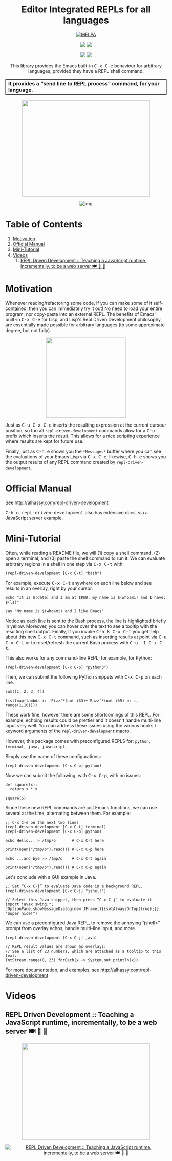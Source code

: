 
<div align="center">

<h1>  Editor Integrated REPLs for all languages </h1>

<a href="https://melpa.org/#/repl-driven-development"><img alt="MELPA" src="https://img.shields.io/badge/repl--driven--development-1.0.8-green?logo=Gnu-Emacs"></img></a>

<a href="https://twitter.com/intent/tweet?text=This looks super neat (•̀ᴗ•́)و::&url=https://github.com/alhassy/repl-driven-development"><img src="https://img.shields.io/twitter/url?url=https://github.com/alhassy/repl-driven-development"></a>
<a href="https://github.com/alhassy/repl-driven-development/issues"><img src="https://img.shields.io/badge/contributions-welcome-green?logo=nil"></a>

<a href="https://alhassy.com/"><img src="https://img.shields.io/badge/author-musa_al--hassy-purple?logo=nintendo-3ds"></a>
<a href="https://www.buymeacoffee.com/alhassy"><img src="https://img.shields.io/badge/-buy_me_a%C2%A0coffee-gray?logo=buy-me-a-coffee"></a>

This library provides the Emacs built-in <abbr class="tooltip" style="border: none; text-decoration: none;" title="C-x C-e ∷ eval-last-sexp<br>Evaluate sexp before point; print value in the echo area.<br>Interactively, EVAL-LAST-SEXP-ARG-INTERNAL is the prefix argument.<br>With a non ‘-’ prefix argument, print output into current buffer.<br><br>This commands handles ‘defvar’, ‘defcustom’ and ‘defface’ the<br>same way that ‘eval-defun’ does.&emsp;See the doc string of that<br>function for details.<br><br>Normally, this function truncates long output according to the<br>value of the variables ‘eval-expression-print-length’ and<br>‘eval-expression-print-level’.&emsp;With a prefix argument of zero,<br>however, there is no such truncation.<br>Integer values are printed in several formats (decimal, octal,<br>and hexadecimal).&emsp;When the prefix argument is -1 or the value<br>doesn’t exceed ‘eval-expression-print-maximum-character’, an<br>integer value is also printed as a character of that codepoint.<br><br>If ‘eval-expression-debug-on-error’ is non-nil, which is the default,<br>this command arranges for all errors to enter the debugger.<br><br>This function has :around advice: ‘ad-Advice-eval-last-sexp’.<br><br>(fn EVAL-LAST-SEXP-ARG-INTERNAL)"><kbd style="border-color: red">C-x C-e</kbd></abbr> behaviour for
arbitrary languages, provided they have a REPL shell command.

<table border="2" cellspacing="0" cellpadding="6" rules="groups" frame="hsides">


<colgroup>
<col  class="org-left" />
</colgroup>
<tbody>
<tr>
<td class="org-left"><b>It provides a “send line to REPL process” command, for your language.</b></td>
</tr>
</tbody>
</table>

</div>

<div align="center">

<img src="http://alhassy.com/images/rdd-workflow.png" width=400 height=300 />

![img](rdd.gif)

</div>


# Table of Contents

1.  [Motivation](#motivation)
2.  [Official Manual](#official-manual)
3.  [Mini-Tutorial](#mini-tutorial)
4.  [Videos](#videos)
    1.  [REPL Driven Development :: Teaching a JavaScript runtime, incrementally, to be a web server 🍽️ 🔁 🤖](#teaching-a-javascript-runtime-incrementally-to-be-a-web-server-)


# Motivation

Whenever reading/refactoring some code, if you can make some of it
self-contained, then you can immediately try it out! No need to
load your entire program; nor copy-paste into an external REPL.  The
benefits of Emacs' built-in <abbr class="tooltip" style="border: none; text-decoration: none;" title="C-x C-e ∷ eval-last-sexp<br>Evaluate sexp before point; print value in the echo area.<br>Interactively, EVAL-LAST-SEXP-ARG-INTERNAL is the prefix argument.<br>With a non ‘-’ prefix argument, print output into current buffer.<br><br>This commands handles ‘defvar’, ‘defcustom’ and ‘defface’ the<br>same way that ‘eval-defun’ does.&emsp;See the doc string of that<br>function for details.<br><br>Normally, this function truncates long output according to the<br>value of the variables ‘eval-expression-print-length’ and<br>‘eval-expression-print-level’.&emsp;With a prefix argument of zero,<br>however, there is no such truncation.<br>Integer values are printed in several formats (decimal, octal,<br>and hexadecimal).&emsp;When the prefix argument is -1 or the value<br>doesn’t exceed ‘eval-expression-print-maximum-character’, an<br>integer value is also printed as a character of that codepoint.<br><br>If ‘eval-expression-debug-on-error’ is non-nil, which is the default,<br>this command arranges for all errors to enter the debugger.<br><br>This function has :around advice: ‘ad-Advice-eval-last-sexp’.<br><br>(fn EVAL-LAST-SEXP-ARG-INTERNAL)"><kbd style="border-color: red">C-x C-e</kbd></abbr> for Lisp, and Lisp's Repl
Driven Development philosophy, are essentially made possible for
arbitrary languages (to some approximate degree, but not fully).

<div align="center">

<img src="http://alhassy.com/images/rdd-benefits.png" width=250 height=250 />

</div>

Just as <kbd style="">C-u C-x C-e</kbd> inserts the resulting expression at the
current cursour position, so too all `repl-driven-development`
commands allow for a <abbr class="tooltip" style="border: none; text-decoration: none;" title="C-u ∷ universal-argument<br>Begin a numeric argument for the following command.<br>Digits or minus sign following C-u make up the numeric argument.<br>C-u following the digits or minus sign ends the argument.<br>C-u without digits or minus sign provides 4 as argument.<br>Repeating C-u without digits or minus sign<br> multiplies the argument by 4 each time.<br>For some commands, just C-u by itself serves as a flag<br>that is different in effect from any particular numeric argument.<br>These commands include C-SPC and M-x start-kbd-macro."><kbd style="border-color: red">C-u</kbd></abbr> prefix which inserts the result.
This allows for a nice scripting experience where results
are kept for future use.

Finally, just as <abbr class="tooltip" style="border: none; text-decoration: none;" title="C-h e ∷ view-echo-area-messages<br>View the log of recent echo-area messages: the ‘<strong>Messages</strong>’ buffer.<br>The number of messages retained in that buffer is specified by<br>the variable ‘message-log-max’."><kbd style="border-color: red">C-h e</kbd></abbr> shows you the `*Messages*` buffer
where you can see the evaluations of your Emacs Lisp via
<abbr class="tooltip" style="border: none; text-decoration: none;" title="C-x C-e ∷ eval-last-sexp<br>Evaluate sexp before point; print value in the echo area.<br>Interactively, EVAL-LAST-SEXP-ARG-INTERNAL is the prefix argument.<br>With a non ‘-’ prefix argument, print output into current buffer.<br><br>This commands handles ‘defvar’, ‘defcustom’ and ‘defface’ the<br>same way that ‘eval-defun’ does.&emsp;See the doc string of that<br>function for details.<br><br>Normally, this function truncates long output according to the<br>value of the variables ‘eval-expression-print-length’ and<br>‘eval-expression-print-level’.&emsp;With a prefix argument of zero,<br>however, there is no such truncation.<br>Integer values are printed in several formats (decimal, octal,<br>and hexadecimal).&emsp;When the prefix argument is -1 or the value<br>doesn’t exceed ‘eval-expression-print-maximum-character’, an<br>integer value is also printed as a character of that codepoint.<br><br>If ‘eval-expression-debug-on-error’ is non-nil, which is the default,<br>this command arranges for all errors to enter the debugger.<br><br>This function has :around advice: ‘ad-Advice-eval-last-sexp’.<br><br>(fn EVAL-LAST-SEXP-ARG-INTERNAL)"><kbd style="border-color: red">C-x C-e</kbd></abbr>; likewise, <abbr class="tooltip" style="border: none; text-decoration: none;" title="C-h e ∷ view-echo-area-messages<br>View the log of recent echo-area messages: the ‘<strong>Messages</strong>’ buffer.<br>The number of messages retained in that buffer is specified by<br>the variable ‘message-log-max’."><kbd style="border-color: red">C-h e</kbd></abbr> shows you the output results
of any REPL command created by  `repl-driven-development`.


# Official Manual

See <http://alhassy.com/repl-driven-development>

<kbd style="">C-h o repl-driven-development</kbd> also has extensive docs,
via a JavaScript server example.


# Mini-Tutorial

Often, while reading a README file, we will (1) copy a shell command, (2) open a
terminal, and (3) paste the shell command to run it.  We can evaluate arbitrary
regions in a shell in one step via <abbr class="tooltip" style="border: none; text-decoration: none;" title="C-x C-t ∷ bash-repl<br>Executes the selected region, if any or otherwise the entire current line,<br>and evaluates it with the command-line tool “bash-repl”.<br><br>Output is shown as an overlay at the current cursor position.<br>It is shown for ‘repl-driven-development-echo-duration’ many seconds.<br><br>⨾⨾⨾⨾⨾⨾⨾⨾⨾⨾⨾⨾⨾⨾⨾⨾⨾⨾⨾⨾⨾⨾⨾⨾⨾⨾⨾⨾⨾⨾⨾⨾⨾⨾⨾⨾⨾⨾⨾⨾⨾⨾⨾⨾⨾⨾⨾⨾⨾⨾⨾⨾⨾⨾⨾⨾⨾⨾⨾⨾⨾⨾⨾⨾⨾⨾⨾⨾⨾⨾⨾⨾⨾⨾⨾⨾⨾⨾⨾⨾⨾⨾⨾⨾⨾⨾⨾⨾⨾⨾⨾⨾⨾⨾⨾⨾⨾⨾⨾⨾⨾⨾⨾⨾⨾⨾⨾⨾⨾⨾⨾⨾⨾⨾⨾⨾⨾⨾⨾⨾⨾⨾⨾⨾⨾⨾⨾⨾⨾⨾⨾⨾⨾⨾⨾⨾⨾⨾⨾⨾⨾⨾⨾⨾⨾⨾⨾⨾⨾⨾⨾⨾⨾<br>&emsp;&emsp;&emsp;&emsp;&emsp;&emsp;&emsp;&emsp;&emsp;&emsp;&emsp;&emsp; ﴾ Familiar Workflow ﴿<br><br>You can execute arbitrary Lisp anywhere by pressing “C-x C-e”, you can<br>insert the result with “C-u C-x C-e”, and see the output echoed in the<br>mode-line and in the <strong>Messages</strong> buffer with “C-h e”.<br>Likewise, you can execute “bash” code by pressing “C-x C-t”, insert output<br>with “C-u C-x C-t”, and see the output echoed near your cursor and in the<br><strong>Messages</strong> buffer with “C-h e”.<br><br>⨾⨾⨾⨾⨾⨾⨾⨾⨾⨾⨾⨾⨾⨾⨾⨾⨾⨾⨾⨾⨾⨾⨾⨾⨾⨾⨾⨾⨾⨾⨾⨾⨾⨾⨾⨾⨾⨾⨾⨾⨾⨾⨾⨾⨾⨾⨾⨾⨾⨾⨾⨾⨾⨾⨾⨾⨾⨾⨾⨾⨾⨾⨾⨾⨾⨾⨾⨾⨾⨾⨾⨾⨾⨾⨾⨾⨾⨾⨾⨾⨾⨾⨾⨾⨾⨾⨾⨾⨾⨾⨾⨾⨾⨾⨾⨾⨾⨾⨾⨾⨾⨾⨾⨾⨾⨾⨾⨾⨾⨾⨾⨾⨾⨾⨾⨾⨾⨾⨾⨾⨾⨾⨾⨾⨾⨾⨾⨾⨾⨾⨾⨾⨾⨾⨾⨾⨾⨾⨾⨾⨾⨾⨾⨾⨾⨾⨾⨾⨾⨾⨾⨾⨾<br>&emsp;&emsp;&emsp;&emsp;&emsp;&emsp;&emsp;&emsp;&emsp; ﴾ C-u C-x C-t&emsp;≈&emsp;Insert result ﴿<br><br>With a “C-u” prefix, the output is inserted at point<br>(and not echoed in an overlay).<br><br>Since bash-repl may pretty-print its output, inserting it may result in<br>non-executable code. If you want executable code, you must specify<br>how pretty-printed output must be converted into bash-repl-executable code.<br>Do so by redefining ‘bash-repl-read’.<br><br>⨾⨾⨾⨾⨾⨾⨾⨾⨾⨾⨾⨾⨾⨾⨾⨾⨾⨾⨾⨾⨾⨾⨾⨾⨾⨾⨾⨾⨾⨾⨾⨾⨾⨾⨾⨾⨾⨾⨾⨾⨾⨾⨾⨾⨾⨾⨾⨾⨾⨾⨾⨾⨾⨾⨾⨾⨾⨾⨾⨾⨾⨾⨾⨾⨾⨾⨾⨾⨾⨾⨾⨾⨾⨾⨾⨾⨾⨾⨾⨾⨾⨾⨾⨾⨾⨾⨾⨾⨾⨾⨾⨾⨾⨾⨾⨾⨾⨾⨾⨾⨾⨾⨾⨾⨾⨾⨾⨾⨾⨾⨾⨾⨾⨾⨾⨾⨾⨾⨾⨾⨾⨾⨾⨾⨾⨾⨾⨾⨾⨾⨾⨾⨾⨾⨾⨾⨾⨾⨾⨾⨾⨾⨾⨾⨾⨾⨾⨾⨾⨾⨾⨾⨾<br>&emsp;&emsp;&emsp;&emsp;&emsp;&emsp; ﴾ C-u 0 C-x C-t&emsp; ≈&emsp;‘bash-repl-display-output’ ﴿<br><br>Sometimes it may be useful to look at a large output in a dedicated buffer.<br>However, the output of a command is also attached to the input via a<br>tooltip: Hover to see it! See also ‘tooltip-delay’.<br>Moreover, “C-h e” shows you the output in the <strong>Messages</strong> buffer.<br>See also ‘repl-driven-development-echo-output-in-modeline’.<br><br>⨾⨾⨾⨾⨾⨾⨾⨾⨾⨾⨾⨾⨾⨾⨾⨾⨾⨾⨾⨾⨾⨾⨾⨾⨾⨾⨾⨾⨾⨾⨾⨾⨾⨾⨾⨾⨾⨾⨾⨾⨾⨾⨾⨾⨾⨾⨾⨾⨾⨾⨾⨾⨾⨾⨾⨾⨾⨾⨾⨾⨾⨾⨾⨾⨾⨾⨾⨾⨾⨾⨾⨾⨾⨾⨾⨾⨾⨾⨾⨾⨾⨾⨾⨾⨾⨾⨾⨾⨾⨾⨾⨾⨾⨾⨾⨾⨾⨾⨾⨾⨾⨾⨾⨾⨾⨾⨾⨾⨾⨾⨾⨾⨾⨾⨾⨾⨾⨾⨾⨾⨾⨾⨾⨾⨾⨾⨾⨾⨾⨾⨾⨾⨾⨾⨾⨾⨾⨾⨾⨾⨾⨾⨾⨾⨾⨾⨾⨾⨾⨾⨾⨾⨾<br>&emsp;&emsp;&emsp;&emsp;&emsp;﴾ C-u C-u C-x C-t&emsp;≈&emsp;‘bash-repl-docs-at-point’ ﴿<br><br>With a “C-u C-u” prefix, documentation is looked-up for the word at point.<br><br>This is done using ‘devdocs’, and so the documentation generally provides<br>example uses as well. Visit https://devdocs.io/ to see the list of documented<br>languages and libraries.<br><br>⨾⨾⨾⨾⨾⨾⨾⨾⨾⨾⨾⨾⨾⨾⨾⨾⨾⨾⨾⨾⨾⨾⨾⨾⨾⨾⨾⨾⨾⨾⨾⨾⨾⨾⨾⨾⨾⨾⨾⨾⨾⨾⨾⨾⨾⨾⨾⨾⨾⨾⨾⨾⨾⨾⨾⨾⨾⨾⨾⨾⨾⨾⨾⨾⨾⨾⨾⨾⨾⨾⨾⨾⨾⨾⨾⨾⨾⨾⨾⨾⨾⨾⨾⨾⨾⨾⨾⨾⨾⨾⨾⨾⨾⨾⨾⨾⨾⨾⨾⨾⨾⨾⨾⨾⨾⨾⨾⨾⨾⨾⨾⨾⨾⨾⨾⨾⨾⨾⨾⨾⨾⨾⨾⨾⨾⨾⨾⨾⨾⨾⨾⨾⨾⨾⨾⨾⨾⨾⨾⨾⨾⨾⨾⨾⨾⨾⨾⨾⨾⨾⨾⨾⨾<br>&emsp;&emsp;&emsp;&emsp;&emsp;&emsp; ﴾ C-u -1 C-x C-t&emsp;≈&emsp;‘bash-repl-restart’ ﴿<br><br>In the event you’ve messed-up your REPL, starting from a blank slate may be<br>helpful.<br><br>⨾⨾⨾⨾⨾⨾⨾⨾⨾⨾⨾⨾⨾⨾⨾⨾⨾⨾⨾⨾⨾⨾⨾⨾⨾⨾⨾⨾⨾⨾⨾⨾⨾⨾⨾⨾⨾⨾⨾⨾⨾⨾⨾⨾⨾⨾⨾⨾⨾⨾⨾⨾⨾⨾⨾⨾⨾⨾⨾⨾⨾⨾⨾⨾⨾⨾⨾⨾⨾⨾⨾⨾⨾⨾⨾⨾⨾⨾⨾⨾⨾⨾⨾⨾⨾⨾⨾⨾⨾⨾⨾⨾⨾⨾⨾⨾⨾⨾⨾⨾⨾⨾⨾⨾⨾⨾⨾⨾⨾⨾⨾⨾⨾⨾⨾⨾⨾⨾⨾⨾⨾⨾⨾⨾⨾⨾⨾⨾⨾⨾⨾⨾⨾⨾⨾⨾⨾⨾⨾⨾⨾⨾⨾⨾⨾⨾⨾⨾⨾⨾⨾⨾⨾<br>&emsp;&emsp;&emsp;&emsp;&emsp;&emsp;&emsp;&emsp;&emsp;&emsp;&emsp;&emsp;﴾ Implementation Notes ﴿<br><br>The interactive method is asynchronous: Whenever you send text for<br>evaluation, you immediately regain control in Emacs; you may send more text<br>and it will be queued for evaluation. For example, evaluating a sleep<br>command for 3 seconds does not block Emacs.<br><br>⨾⨾⨾⨾⨾⨾⨾⨾⨾⨾⨾⨾⨾⨾⨾⨾⨾⨾⨾⨾⨾⨾⨾⨾⨾⨾⨾⨾⨾⨾⨾⨾⨾⨾⨾⨾⨾⨾⨾⨾⨾⨾⨾⨾⨾⨾⨾⨾⨾⨾⨾⨾⨾⨾⨾⨾⨾⨾⨾⨾⨾⨾⨾⨾⨾⨾⨾⨾⨾⨾⨾⨾⨾⨾⨾⨾⨾⨾⨾⨾⨾⨾⨾⨾⨾⨾⨾⨾⨾⨾⨾⨾⨾⨾⨾⨾⨾⨾⨾⨾⨾⨾⨾⨾⨾⨾⨾⨾⨾⨾⨾⨾⨾⨾⨾⨾⨾⨾⨾⨾⨾⨾⨾⨾⨾⨾⨾⨾⨾⨾⨾⨾⨾⨾⨾⨾⨾⨾⨾⨾⨾⨾⨾⨾⨾⨾⨾⨾⨾⨾⨾⨾⨾<br>From Lisp, consider using ‘bash-repl-submit’.<br><br>⨾⨾⨾⨾⨾⨾⨾⨾⨾⨾⨾⨾⨾⨾⨾⨾⨾⨾⨾⨾⨾⨾⨾⨾⨾⨾⨾⨾⨾⨾⨾⨾⨾⨾⨾⨾⨾⨾⨾⨾⨾⨾⨾⨾⨾⨾⨾⨾⨾⨾⨾⨾⨾⨾⨾⨾⨾⨾⨾⨾⨾⨾⨾⨾⨾⨾⨾⨾⨾⨾⨾⨾⨾⨾⨾⨾⨾⨾⨾⨾⨾⨾⨾⨾⨾⨾⨾⨾⨾⨾⨾⨾⨾⨾⨾⨾⨾⨾⨾⨾⨾⨾⨾⨾⨾⨾⨾⨾⨾⨾⨾⨾⨾⨾⨾⨾⨾⨾⨾⨾⨾⨾⨾⨾⨾⨾⨾⨾⨾⨾⨾⨾⨾⨾⨾⨾⨾⨾⨾⨾⨾⨾⨾⨾⨾⨾⨾⨾⨾⨾⨾⨾⨾<br>&emsp;&emsp;&emsp;&emsp;&emsp;&emsp;&emsp;&emsp;&emsp;&emsp;&emsp;&emsp;&emsp;&emsp;&emsp;﴾ See also ﴿<br><br>See ‘repl-driven-development’ for more useful docs.<br><br>See URL ‘http://www.alhassy.com/repl-driven-development’ to learn more about<br>RDD see examples and many gifs."><kbd style="border-color: red">C-x C-t</kbd></abbr> with:

    (repl-driven-development [C-x C-t] "bash")

For example, execute <abbr class="tooltip" style="border: none; text-decoration: none;" title="C-x C-t ∷ bash-repl<br>Executes the selected region, if any or otherwise the entire current line,<br>and evaluates it with the command-line tool “bash-repl”.<br><br>Output is shown as an overlay at the current cursor position.<br>It is shown for ‘repl-driven-development-echo-duration’ many seconds.<br><br>⨾⨾⨾⨾⨾⨾⨾⨾⨾⨾⨾⨾⨾⨾⨾⨾⨾⨾⨾⨾⨾⨾⨾⨾⨾⨾⨾⨾⨾⨾⨾⨾⨾⨾⨾⨾⨾⨾⨾⨾⨾⨾⨾⨾⨾⨾⨾⨾⨾⨾⨾⨾⨾⨾⨾⨾⨾⨾⨾⨾⨾⨾⨾⨾⨾⨾⨾⨾⨾⨾⨾⨾⨾⨾⨾⨾⨾⨾⨾⨾⨾⨾⨾⨾⨾⨾⨾⨾⨾⨾⨾⨾⨾⨾⨾⨾⨾⨾⨾⨾⨾⨾⨾⨾⨾⨾⨾⨾⨾⨾⨾⨾⨾⨾⨾⨾⨾⨾⨾⨾⨾⨾⨾⨾⨾⨾⨾⨾⨾⨾⨾⨾⨾⨾⨾⨾⨾⨾⨾⨾⨾⨾⨾⨾⨾⨾⨾⨾⨾⨾⨾⨾⨾<br>&emsp;&emsp;&emsp;&emsp;&emsp;&emsp;&emsp;&emsp;&emsp;&emsp;&emsp;&emsp; ﴾ Familiar Workflow ﴿<br><br>You can execute arbitrary Lisp anywhere by pressing “C-x C-e”, you can<br>insert the result with “C-u C-x C-e”, and see the output echoed in the<br>mode-line and in the <strong>Messages</strong> buffer with “C-h e”.<br>Likewise, you can execute “bash” code by pressing “C-x C-t”, insert output<br>with “C-u C-x C-t”, and see the output echoed near your cursor and in the<br><strong>Messages</strong> buffer with “C-h e”.<br><br>⨾⨾⨾⨾⨾⨾⨾⨾⨾⨾⨾⨾⨾⨾⨾⨾⨾⨾⨾⨾⨾⨾⨾⨾⨾⨾⨾⨾⨾⨾⨾⨾⨾⨾⨾⨾⨾⨾⨾⨾⨾⨾⨾⨾⨾⨾⨾⨾⨾⨾⨾⨾⨾⨾⨾⨾⨾⨾⨾⨾⨾⨾⨾⨾⨾⨾⨾⨾⨾⨾⨾⨾⨾⨾⨾⨾⨾⨾⨾⨾⨾⨾⨾⨾⨾⨾⨾⨾⨾⨾⨾⨾⨾⨾⨾⨾⨾⨾⨾⨾⨾⨾⨾⨾⨾⨾⨾⨾⨾⨾⨾⨾⨾⨾⨾⨾⨾⨾⨾⨾⨾⨾⨾⨾⨾⨾⨾⨾⨾⨾⨾⨾⨾⨾⨾⨾⨾⨾⨾⨾⨾⨾⨾⨾⨾⨾⨾⨾⨾⨾⨾⨾⨾<br>&emsp;&emsp;&emsp;&emsp;&emsp;&emsp;&emsp;&emsp;&emsp; ﴾ C-u C-x C-t&emsp;≈&emsp;Insert result ﴿<br><br>With a “C-u” prefix, the output is inserted at point<br>(and not echoed in an overlay).<br><br>Since bash-repl may pretty-print its output, inserting it may result in<br>non-executable code. If you want executable code, you must specify<br>how pretty-printed output must be converted into bash-repl-executable code.<br>Do so by redefining ‘bash-repl-read’.<br><br>⨾⨾⨾⨾⨾⨾⨾⨾⨾⨾⨾⨾⨾⨾⨾⨾⨾⨾⨾⨾⨾⨾⨾⨾⨾⨾⨾⨾⨾⨾⨾⨾⨾⨾⨾⨾⨾⨾⨾⨾⨾⨾⨾⨾⨾⨾⨾⨾⨾⨾⨾⨾⨾⨾⨾⨾⨾⨾⨾⨾⨾⨾⨾⨾⨾⨾⨾⨾⨾⨾⨾⨾⨾⨾⨾⨾⨾⨾⨾⨾⨾⨾⨾⨾⨾⨾⨾⨾⨾⨾⨾⨾⨾⨾⨾⨾⨾⨾⨾⨾⨾⨾⨾⨾⨾⨾⨾⨾⨾⨾⨾⨾⨾⨾⨾⨾⨾⨾⨾⨾⨾⨾⨾⨾⨾⨾⨾⨾⨾⨾⨾⨾⨾⨾⨾⨾⨾⨾⨾⨾⨾⨾⨾⨾⨾⨾⨾⨾⨾⨾⨾⨾⨾<br>&emsp;&emsp;&emsp;&emsp;&emsp;&emsp; ﴾ C-u 0 C-x C-t&emsp; ≈&emsp;‘bash-repl-display-output’ ﴿<br><br>Sometimes it may be useful to look at a large output in a dedicated buffer.<br>However, the output of a command is also attached to the input via a<br>tooltip: Hover to see it! See also ‘tooltip-delay’.<br>Moreover, “C-h e” shows you the output in the <strong>Messages</strong> buffer.<br>See also ‘repl-driven-development-echo-output-in-modeline’.<br><br>⨾⨾⨾⨾⨾⨾⨾⨾⨾⨾⨾⨾⨾⨾⨾⨾⨾⨾⨾⨾⨾⨾⨾⨾⨾⨾⨾⨾⨾⨾⨾⨾⨾⨾⨾⨾⨾⨾⨾⨾⨾⨾⨾⨾⨾⨾⨾⨾⨾⨾⨾⨾⨾⨾⨾⨾⨾⨾⨾⨾⨾⨾⨾⨾⨾⨾⨾⨾⨾⨾⨾⨾⨾⨾⨾⨾⨾⨾⨾⨾⨾⨾⨾⨾⨾⨾⨾⨾⨾⨾⨾⨾⨾⨾⨾⨾⨾⨾⨾⨾⨾⨾⨾⨾⨾⨾⨾⨾⨾⨾⨾⨾⨾⨾⨾⨾⨾⨾⨾⨾⨾⨾⨾⨾⨾⨾⨾⨾⨾⨾⨾⨾⨾⨾⨾⨾⨾⨾⨾⨾⨾⨾⨾⨾⨾⨾⨾⨾⨾⨾⨾⨾⨾<br>&emsp;&emsp;&emsp;&emsp;&emsp;﴾ C-u C-u C-x C-t&emsp;≈&emsp;‘bash-repl-docs-at-point’ ﴿<br><br>With a “C-u C-u” prefix, documentation is looked-up for the word at point.<br><br>This is done using ‘devdocs’, and so the documentation generally provides<br>example uses as well. Visit https://devdocs.io/ to see the list of documented<br>languages and libraries.<br><br>⨾⨾⨾⨾⨾⨾⨾⨾⨾⨾⨾⨾⨾⨾⨾⨾⨾⨾⨾⨾⨾⨾⨾⨾⨾⨾⨾⨾⨾⨾⨾⨾⨾⨾⨾⨾⨾⨾⨾⨾⨾⨾⨾⨾⨾⨾⨾⨾⨾⨾⨾⨾⨾⨾⨾⨾⨾⨾⨾⨾⨾⨾⨾⨾⨾⨾⨾⨾⨾⨾⨾⨾⨾⨾⨾⨾⨾⨾⨾⨾⨾⨾⨾⨾⨾⨾⨾⨾⨾⨾⨾⨾⨾⨾⨾⨾⨾⨾⨾⨾⨾⨾⨾⨾⨾⨾⨾⨾⨾⨾⨾⨾⨾⨾⨾⨾⨾⨾⨾⨾⨾⨾⨾⨾⨾⨾⨾⨾⨾⨾⨾⨾⨾⨾⨾⨾⨾⨾⨾⨾⨾⨾⨾⨾⨾⨾⨾⨾⨾⨾⨾⨾⨾<br>&emsp;&emsp;&emsp;&emsp;&emsp;&emsp; ﴾ C-u -1 C-x C-t&emsp;≈&emsp;‘bash-repl-restart’ ﴿<br><br>In the event you’ve messed-up your REPL, starting from a blank slate may be<br>helpful.<br><br>⨾⨾⨾⨾⨾⨾⨾⨾⨾⨾⨾⨾⨾⨾⨾⨾⨾⨾⨾⨾⨾⨾⨾⨾⨾⨾⨾⨾⨾⨾⨾⨾⨾⨾⨾⨾⨾⨾⨾⨾⨾⨾⨾⨾⨾⨾⨾⨾⨾⨾⨾⨾⨾⨾⨾⨾⨾⨾⨾⨾⨾⨾⨾⨾⨾⨾⨾⨾⨾⨾⨾⨾⨾⨾⨾⨾⨾⨾⨾⨾⨾⨾⨾⨾⨾⨾⨾⨾⨾⨾⨾⨾⨾⨾⨾⨾⨾⨾⨾⨾⨾⨾⨾⨾⨾⨾⨾⨾⨾⨾⨾⨾⨾⨾⨾⨾⨾⨾⨾⨾⨾⨾⨾⨾⨾⨾⨾⨾⨾⨾⨾⨾⨾⨾⨾⨾⨾⨾⨾⨾⨾⨾⨾⨾⨾⨾⨾⨾⨾⨾⨾⨾⨾<br>&emsp;&emsp;&emsp;&emsp;&emsp;&emsp;&emsp;&emsp;&emsp;&emsp;&emsp;&emsp;﴾ Implementation Notes ﴿<br><br>The interactive method is asynchronous: Whenever you send text for<br>evaluation, you immediately regain control in Emacs; you may send more text<br>and it will be queued for evaluation. For example, evaluating a sleep<br>command for 3 seconds does not block Emacs.<br><br>⨾⨾⨾⨾⨾⨾⨾⨾⨾⨾⨾⨾⨾⨾⨾⨾⨾⨾⨾⨾⨾⨾⨾⨾⨾⨾⨾⨾⨾⨾⨾⨾⨾⨾⨾⨾⨾⨾⨾⨾⨾⨾⨾⨾⨾⨾⨾⨾⨾⨾⨾⨾⨾⨾⨾⨾⨾⨾⨾⨾⨾⨾⨾⨾⨾⨾⨾⨾⨾⨾⨾⨾⨾⨾⨾⨾⨾⨾⨾⨾⨾⨾⨾⨾⨾⨾⨾⨾⨾⨾⨾⨾⨾⨾⨾⨾⨾⨾⨾⨾⨾⨾⨾⨾⨾⨾⨾⨾⨾⨾⨾⨾⨾⨾⨾⨾⨾⨾⨾⨾⨾⨾⨾⨾⨾⨾⨾⨾⨾⨾⨾⨾⨾⨾⨾⨾⨾⨾⨾⨾⨾⨾⨾⨾⨾⨾⨾⨾⨾⨾⨾⨾⨾<br>From Lisp, consider using ‘bash-repl-submit’.<br><br>⨾⨾⨾⨾⨾⨾⨾⨾⨾⨾⨾⨾⨾⨾⨾⨾⨾⨾⨾⨾⨾⨾⨾⨾⨾⨾⨾⨾⨾⨾⨾⨾⨾⨾⨾⨾⨾⨾⨾⨾⨾⨾⨾⨾⨾⨾⨾⨾⨾⨾⨾⨾⨾⨾⨾⨾⨾⨾⨾⨾⨾⨾⨾⨾⨾⨾⨾⨾⨾⨾⨾⨾⨾⨾⨾⨾⨾⨾⨾⨾⨾⨾⨾⨾⨾⨾⨾⨾⨾⨾⨾⨾⨾⨾⨾⨾⨾⨾⨾⨾⨾⨾⨾⨾⨾⨾⨾⨾⨾⨾⨾⨾⨾⨾⨾⨾⨾⨾⨾⨾⨾⨾⨾⨾⨾⨾⨾⨾⨾⨾⨾⨾⨾⨾⨾⨾⨾⨾⨾⨾⨾⨾⨾⨾⨾⨾⨾⨾⨾⨾⨾⨾⨾<br>&emsp;&emsp;&emsp;&emsp;&emsp;&emsp;&emsp;&emsp;&emsp;&emsp;&emsp;&emsp;&emsp;&emsp;&emsp;﴾ See also ﴿<br><br>See ‘repl-driven-development’ for more useful docs.<br><br>See URL ‘http://www.alhassy.com/repl-driven-development’ to learn more about<br>RDD see examples and many gifs."><kbd style="border-color: red">C-x C-t</kbd></abbr> anywhere on each line below and see results in an
overlay, right by your cursor.

    echo "It is $(date) and I am at $PWD, my name is $(whoami) and I have: $(ls)"
    
    say "My name is $(whoami) and I like Emacs"

Notice as each line is sent to the Bash process, the line is highlighted briefly
in yellow.  Moreover, you can hover over the text to see a tooltip with the
resulting shell output.  Finally, if you invoke <kbd style="">C-h k C-x C-t</kbd> you get help
about this new <abbr class="tooltip" style="border: none; text-decoration: none;" title="C-x C-t ∷ bash-repl<br>Executes the selected region, if any or otherwise the entire current line,<br>and evaluates it with the command-line tool “bash-repl”.<br><br>Output is shown as an overlay at the current cursor position.<br>It is shown for ‘repl-driven-development-echo-duration’ many seconds.<br><br>⨾⨾⨾⨾⨾⨾⨾⨾⨾⨾⨾⨾⨾⨾⨾⨾⨾⨾⨾⨾⨾⨾⨾⨾⨾⨾⨾⨾⨾⨾⨾⨾⨾⨾⨾⨾⨾⨾⨾⨾⨾⨾⨾⨾⨾⨾⨾⨾⨾⨾⨾⨾⨾⨾⨾⨾⨾⨾⨾⨾⨾⨾⨾⨾⨾⨾⨾⨾⨾⨾⨾⨾⨾⨾⨾⨾⨾⨾⨾⨾⨾⨾⨾⨾⨾⨾⨾⨾⨾⨾⨾⨾⨾⨾⨾⨾⨾⨾⨾⨾⨾⨾⨾⨾⨾⨾⨾⨾⨾⨾⨾⨾⨾⨾⨾⨾⨾⨾⨾⨾⨾⨾⨾⨾⨾⨾⨾⨾⨾⨾⨾⨾⨾⨾⨾⨾⨾⨾⨾⨾⨾⨾⨾⨾⨾⨾⨾⨾⨾⨾⨾⨾⨾<br>&emsp;&emsp;&emsp;&emsp;&emsp;&emsp;&emsp;&emsp;&emsp;&emsp;&emsp;&emsp; ﴾ Familiar Workflow ﴿<br><br>You can execute arbitrary Lisp anywhere by pressing “C-x C-e”, you can<br>insert the result with “C-u C-x C-e”, and see the output echoed in the<br>mode-line and in the <strong>Messages</strong> buffer with “C-h e”.<br>Likewise, you can execute “bash” code by pressing “C-x C-t”, insert output<br>with “C-u C-x C-t”, and see the output echoed near your cursor and in the<br><strong>Messages</strong> buffer with “C-h e”.<br><br>⨾⨾⨾⨾⨾⨾⨾⨾⨾⨾⨾⨾⨾⨾⨾⨾⨾⨾⨾⨾⨾⨾⨾⨾⨾⨾⨾⨾⨾⨾⨾⨾⨾⨾⨾⨾⨾⨾⨾⨾⨾⨾⨾⨾⨾⨾⨾⨾⨾⨾⨾⨾⨾⨾⨾⨾⨾⨾⨾⨾⨾⨾⨾⨾⨾⨾⨾⨾⨾⨾⨾⨾⨾⨾⨾⨾⨾⨾⨾⨾⨾⨾⨾⨾⨾⨾⨾⨾⨾⨾⨾⨾⨾⨾⨾⨾⨾⨾⨾⨾⨾⨾⨾⨾⨾⨾⨾⨾⨾⨾⨾⨾⨾⨾⨾⨾⨾⨾⨾⨾⨾⨾⨾⨾⨾⨾⨾⨾⨾⨾⨾⨾⨾⨾⨾⨾⨾⨾⨾⨾⨾⨾⨾⨾⨾⨾⨾⨾⨾⨾⨾⨾⨾<br>&emsp;&emsp;&emsp;&emsp;&emsp;&emsp;&emsp;&emsp;&emsp; ﴾ C-u C-x C-t&emsp;≈&emsp;Insert result ﴿<br><br>With a “C-u” prefix, the output is inserted at point<br>(and not echoed in an overlay).<br><br>Since bash-repl may pretty-print its output, inserting it may result in<br>non-executable code. If you want executable code, you must specify<br>how pretty-printed output must be converted into bash-repl-executable code.<br>Do so by redefining ‘bash-repl-read’.<br><br>⨾⨾⨾⨾⨾⨾⨾⨾⨾⨾⨾⨾⨾⨾⨾⨾⨾⨾⨾⨾⨾⨾⨾⨾⨾⨾⨾⨾⨾⨾⨾⨾⨾⨾⨾⨾⨾⨾⨾⨾⨾⨾⨾⨾⨾⨾⨾⨾⨾⨾⨾⨾⨾⨾⨾⨾⨾⨾⨾⨾⨾⨾⨾⨾⨾⨾⨾⨾⨾⨾⨾⨾⨾⨾⨾⨾⨾⨾⨾⨾⨾⨾⨾⨾⨾⨾⨾⨾⨾⨾⨾⨾⨾⨾⨾⨾⨾⨾⨾⨾⨾⨾⨾⨾⨾⨾⨾⨾⨾⨾⨾⨾⨾⨾⨾⨾⨾⨾⨾⨾⨾⨾⨾⨾⨾⨾⨾⨾⨾⨾⨾⨾⨾⨾⨾⨾⨾⨾⨾⨾⨾⨾⨾⨾⨾⨾⨾⨾⨾⨾⨾⨾⨾<br>&emsp;&emsp;&emsp;&emsp;&emsp;&emsp; ﴾ C-u 0 C-x C-t&emsp; ≈&emsp;‘bash-repl-display-output’ ﴿<br><br>Sometimes it may be useful to look at a large output in a dedicated buffer.<br>However, the output of a command is also attached to the input via a<br>tooltip: Hover to see it! See also ‘tooltip-delay’.<br>Moreover, “C-h e” shows you the output in the <strong>Messages</strong> buffer.<br>See also ‘repl-driven-development-echo-output-in-modeline’.<br><br>⨾⨾⨾⨾⨾⨾⨾⨾⨾⨾⨾⨾⨾⨾⨾⨾⨾⨾⨾⨾⨾⨾⨾⨾⨾⨾⨾⨾⨾⨾⨾⨾⨾⨾⨾⨾⨾⨾⨾⨾⨾⨾⨾⨾⨾⨾⨾⨾⨾⨾⨾⨾⨾⨾⨾⨾⨾⨾⨾⨾⨾⨾⨾⨾⨾⨾⨾⨾⨾⨾⨾⨾⨾⨾⨾⨾⨾⨾⨾⨾⨾⨾⨾⨾⨾⨾⨾⨾⨾⨾⨾⨾⨾⨾⨾⨾⨾⨾⨾⨾⨾⨾⨾⨾⨾⨾⨾⨾⨾⨾⨾⨾⨾⨾⨾⨾⨾⨾⨾⨾⨾⨾⨾⨾⨾⨾⨾⨾⨾⨾⨾⨾⨾⨾⨾⨾⨾⨾⨾⨾⨾⨾⨾⨾⨾⨾⨾⨾⨾⨾⨾⨾⨾<br>&emsp;&emsp;&emsp;&emsp;&emsp;﴾ C-u C-u C-x C-t&emsp;≈&emsp;‘bash-repl-docs-at-point’ ﴿<br><br>With a “C-u C-u” prefix, documentation is looked-up for the word at point.<br><br>This is done using ‘devdocs’, and so the documentation generally provides<br>example uses as well. Visit https://devdocs.io/ to see the list of documented<br>languages and libraries.<br><br>⨾⨾⨾⨾⨾⨾⨾⨾⨾⨾⨾⨾⨾⨾⨾⨾⨾⨾⨾⨾⨾⨾⨾⨾⨾⨾⨾⨾⨾⨾⨾⨾⨾⨾⨾⨾⨾⨾⨾⨾⨾⨾⨾⨾⨾⨾⨾⨾⨾⨾⨾⨾⨾⨾⨾⨾⨾⨾⨾⨾⨾⨾⨾⨾⨾⨾⨾⨾⨾⨾⨾⨾⨾⨾⨾⨾⨾⨾⨾⨾⨾⨾⨾⨾⨾⨾⨾⨾⨾⨾⨾⨾⨾⨾⨾⨾⨾⨾⨾⨾⨾⨾⨾⨾⨾⨾⨾⨾⨾⨾⨾⨾⨾⨾⨾⨾⨾⨾⨾⨾⨾⨾⨾⨾⨾⨾⨾⨾⨾⨾⨾⨾⨾⨾⨾⨾⨾⨾⨾⨾⨾⨾⨾⨾⨾⨾⨾⨾⨾⨾⨾⨾⨾<br>&emsp;&emsp;&emsp;&emsp;&emsp;&emsp; ﴾ C-u -1 C-x C-t&emsp;≈&emsp;‘bash-repl-restart’ ﴿<br><br>In the event you’ve messed-up your REPL, starting from a blank slate may be<br>helpful.<br><br>⨾⨾⨾⨾⨾⨾⨾⨾⨾⨾⨾⨾⨾⨾⨾⨾⨾⨾⨾⨾⨾⨾⨾⨾⨾⨾⨾⨾⨾⨾⨾⨾⨾⨾⨾⨾⨾⨾⨾⨾⨾⨾⨾⨾⨾⨾⨾⨾⨾⨾⨾⨾⨾⨾⨾⨾⨾⨾⨾⨾⨾⨾⨾⨾⨾⨾⨾⨾⨾⨾⨾⨾⨾⨾⨾⨾⨾⨾⨾⨾⨾⨾⨾⨾⨾⨾⨾⨾⨾⨾⨾⨾⨾⨾⨾⨾⨾⨾⨾⨾⨾⨾⨾⨾⨾⨾⨾⨾⨾⨾⨾⨾⨾⨾⨾⨾⨾⨾⨾⨾⨾⨾⨾⨾⨾⨾⨾⨾⨾⨾⨾⨾⨾⨾⨾⨾⨾⨾⨾⨾⨾⨾⨾⨾⨾⨾⨾⨾⨾⨾⨾⨾⨾<br>&emsp;&emsp;&emsp;&emsp;&emsp;&emsp;&emsp;&emsp;&emsp;&emsp;&emsp;&emsp;﴾ Implementation Notes ﴿<br><br>The interactive method is asynchronous: Whenever you send text for<br>evaluation, you immediately regain control in Emacs; you may send more text<br>and it will be queued for evaluation. For example, evaluating a sleep<br>command for 3 seconds does not block Emacs.<br><br>⨾⨾⨾⨾⨾⨾⨾⨾⨾⨾⨾⨾⨾⨾⨾⨾⨾⨾⨾⨾⨾⨾⨾⨾⨾⨾⨾⨾⨾⨾⨾⨾⨾⨾⨾⨾⨾⨾⨾⨾⨾⨾⨾⨾⨾⨾⨾⨾⨾⨾⨾⨾⨾⨾⨾⨾⨾⨾⨾⨾⨾⨾⨾⨾⨾⨾⨾⨾⨾⨾⨾⨾⨾⨾⨾⨾⨾⨾⨾⨾⨾⨾⨾⨾⨾⨾⨾⨾⨾⨾⨾⨾⨾⨾⨾⨾⨾⨾⨾⨾⨾⨾⨾⨾⨾⨾⨾⨾⨾⨾⨾⨾⨾⨾⨾⨾⨾⨾⨾⨾⨾⨾⨾⨾⨾⨾⨾⨾⨾⨾⨾⨾⨾⨾⨾⨾⨾⨾⨾⨾⨾⨾⨾⨾⨾⨾⨾⨾⨾⨾⨾⨾⨾<br>From Lisp, consider using ‘bash-repl-submit’.<br><br>⨾⨾⨾⨾⨾⨾⨾⨾⨾⨾⨾⨾⨾⨾⨾⨾⨾⨾⨾⨾⨾⨾⨾⨾⨾⨾⨾⨾⨾⨾⨾⨾⨾⨾⨾⨾⨾⨾⨾⨾⨾⨾⨾⨾⨾⨾⨾⨾⨾⨾⨾⨾⨾⨾⨾⨾⨾⨾⨾⨾⨾⨾⨾⨾⨾⨾⨾⨾⨾⨾⨾⨾⨾⨾⨾⨾⨾⨾⨾⨾⨾⨾⨾⨾⨾⨾⨾⨾⨾⨾⨾⨾⨾⨾⨾⨾⨾⨾⨾⨾⨾⨾⨾⨾⨾⨾⨾⨾⨾⨾⨾⨾⨾⨾⨾⨾⨾⨾⨾⨾⨾⨾⨾⨾⨾⨾⨾⨾⨾⨾⨾⨾⨾⨾⨾⨾⨾⨾⨾⨾⨾⨾⨾⨾⨾⨾⨾⨾⨾⨾⨾⨾⨾<br>&emsp;&emsp;&emsp;&emsp;&emsp;&emsp;&emsp;&emsp;&emsp;&emsp;&emsp;&emsp;&emsp;&emsp;&emsp;﴾ See also ﴿<br><br>See ‘repl-driven-development’ for more useful docs.<br><br>See URL ‘http://www.alhassy.com/repl-driven-development’ to learn more about<br>RDD see examples and many gifs."><kbd style="border-color: red">C-x C-t</kbd></abbr> command, such as inserting results at point via
<kbd style="">C-u C-x C-t</kbd> or to reset/refresh the current Bash process with <kbd style="">C-u -1 C-x C-t</kbd>.

This also works for any command-line REPL; for example, for Python:

    (repl-driven-development [C-x C-p] "python3")

Then, we can submit the following Python snippets with <abbr class="tooltip" style="border: none; text-decoration: none;" title="C-x C-p ∷ python-repl<br>Executes the selected region, if any or otherwise the entire current line,<br>and evaluates it with the command-line tool “python-repl”.<br><br>Output is shown as an overlay at the current cursor position.<br>It is shown for ‘repl-driven-development-echo-duration’ many seconds.<br><br>⨾⨾⨾⨾⨾⨾⨾⨾⨾⨾⨾⨾⨾⨾⨾⨾⨾⨾⨾⨾⨾⨾⨾⨾⨾⨾⨾⨾⨾⨾⨾⨾⨾⨾⨾⨾⨾⨾⨾⨾⨾⨾⨾⨾⨾⨾⨾⨾⨾⨾⨾⨾⨾⨾⨾⨾⨾⨾⨾⨾⨾⨾⨾⨾⨾⨾⨾⨾⨾⨾⨾⨾⨾⨾⨾⨾⨾⨾⨾⨾⨾⨾⨾⨾⨾⨾⨾⨾⨾⨾⨾⨾⨾⨾⨾⨾⨾⨾⨾⨾⨾⨾⨾⨾⨾⨾⨾⨾⨾⨾⨾⨾⨾⨾⨾⨾⨾⨾⨾⨾⨾⨾⨾⨾⨾⨾⨾⨾⨾⨾⨾⨾⨾⨾⨾⨾⨾⨾⨾⨾⨾⨾⨾⨾⨾⨾⨾⨾⨾⨾⨾⨾⨾<br>&emsp;&emsp;&emsp;&emsp;&emsp;&emsp;&emsp;&emsp;&emsp;&emsp;&emsp;&emsp; ﴾ Familiar Workflow ﴿<br><br>You can execute arbitrary Lisp anywhere by pressing “C-x C-e”, you can<br>insert the result with “C-u C-x C-e”, and see the output echoed in the<br>mode-line and in the <strong>Messages</strong> buffer with “C-h e”.<br>Likewise, you can execute “python3” code by pressing “C-x C-p”, insert output<br>with “C-u C-x C-p”, and see the output echoed near your cursor and in the<br><strong>Messages</strong> buffer with “C-h e”.<br><br>⨾⨾⨾⨾⨾⨾⨾⨾⨾⨾⨾⨾⨾⨾⨾⨾⨾⨾⨾⨾⨾⨾⨾⨾⨾⨾⨾⨾⨾⨾⨾⨾⨾⨾⨾⨾⨾⨾⨾⨾⨾⨾⨾⨾⨾⨾⨾⨾⨾⨾⨾⨾⨾⨾⨾⨾⨾⨾⨾⨾⨾⨾⨾⨾⨾⨾⨾⨾⨾⨾⨾⨾⨾⨾⨾⨾⨾⨾⨾⨾⨾⨾⨾⨾⨾⨾⨾⨾⨾⨾⨾⨾⨾⨾⨾⨾⨾⨾⨾⨾⨾⨾⨾⨾⨾⨾⨾⨾⨾⨾⨾⨾⨾⨾⨾⨾⨾⨾⨾⨾⨾⨾⨾⨾⨾⨾⨾⨾⨾⨾⨾⨾⨾⨾⨾⨾⨾⨾⨾⨾⨾⨾⨾⨾⨾⨾⨾⨾⨾⨾⨾⨾⨾<br>&emsp;&emsp;&emsp;&emsp;&emsp;&emsp;&emsp;&emsp;&emsp; ﴾ C-u C-x C-p&emsp;≈&emsp;Insert result ﴿<br><br>With a “C-u” prefix, the output is inserted at point<br>(and not echoed in an overlay).<br><br>Since python-repl may pretty-print its output, inserting it may result in<br>non-executable code. If you want executable code, you must specify<br>how pretty-printed output must be converted into python-repl-executable code.<br>Do so by redefining ‘python-repl-read’.<br><br>⨾⨾⨾⨾⨾⨾⨾⨾⨾⨾⨾⨾⨾⨾⨾⨾⨾⨾⨾⨾⨾⨾⨾⨾⨾⨾⨾⨾⨾⨾⨾⨾⨾⨾⨾⨾⨾⨾⨾⨾⨾⨾⨾⨾⨾⨾⨾⨾⨾⨾⨾⨾⨾⨾⨾⨾⨾⨾⨾⨾⨾⨾⨾⨾⨾⨾⨾⨾⨾⨾⨾⨾⨾⨾⨾⨾⨾⨾⨾⨾⨾⨾⨾⨾⨾⨾⨾⨾⨾⨾⨾⨾⨾⨾⨾⨾⨾⨾⨾⨾⨾⨾⨾⨾⨾⨾⨾⨾⨾⨾⨾⨾⨾⨾⨾⨾⨾⨾⨾⨾⨾⨾⨾⨾⨾⨾⨾⨾⨾⨾⨾⨾⨾⨾⨾⨾⨾⨾⨾⨾⨾⨾⨾⨾⨾⨾⨾⨾⨾⨾⨾⨾⨾<br>&emsp;&emsp;&emsp;&emsp;&emsp;&emsp; ﴾ C-u 0 C-x C-p&emsp; ≈&emsp;‘python-repl-display-output’ ﴿<br><br>Sometimes it may be useful to look at a large output in a dedicated buffer.<br>However, the output of a command is also attached to the input via a<br>tooltip: Hover to see it! See also ‘tooltip-delay’.<br>Moreover, “C-h e” shows you the output in the <strong>Messages</strong> buffer.<br>See also ‘repl-driven-development-echo-output-in-modeline’.<br><br>⨾⨾⨾⨾⨾⨾⨾⨾⨾⨾⨾⨾⨾⨾⨾⨾⨾⨾⨾⨾⨾⨾⨾⨾⨾⨾⨾⨾⨾⨾⨾⨾⨾⨾⨾⨾⨾⨾⨾⨾⨾⨾⨾⨾⨾⨾⨾⨾⨾⨾⨾⨾⨾⨾⨾⨾⨾⨾⨾⨾⨾⨾⨾⨾⨾⨾⨾⨾⨾⨾⨾⨾⨾⨾⨾⨾⨾⨾⨾⨾⨾⨾⨾⨾⨾⨾⨾⨾⨾⨾⨾⨾⨾⨾⨾⨾⨾⨾⨾⨾⨾⨾⨾⨾⨾⨾⨾⨾⨾⨾⨾⨾⨾⨾⨾⨾⨾⨾⨾⨾⨾⨾⨾⨾⨾⨾⨾⨾⨾⨾⨾⨾⨾⨾⨾⨾⨾⨾⨾⨾⨾⨾⨾⨾⨾⨾⨾⨾⨾⨾⨾⨾⨾<br>&emsp;&emsp;&emsp;&emsp;&emsp;﴾ C-u C-u C-x C-p&emsp;≈&emsp;‘python-repl-docs-at-point’ ﴿<br><br>With a “C-u C-u” prefix, documentation is looked-up for the word at point.<br><br>This is done using ‘devdocs’, and so the documentation generally provides<br>example uses as well. Visit https://devdocs.io/ to see the list of documented<br>languages and libraries.<br><br>⨾⨾⨾⨾⨾⨾⨾⨾⨾⨾⨾⨾⨾⨾⨾⨾⨾⨾⨾⨾⨾⨾⨾⨾⨾⨾⨾⨾⨾⨾⨾⨾⨾⨾⨾⨾⨾⨾⨾⨾⨾⨾⨾⨾⨾⨾⨾⨾⨾⨾⨾⨾⨾⨾⨾⨾⨾⨾⨾⨾⨾⨾⨾⨾⨾⨾⨾⨾⨾⨾⨾⨾⨾⨾⨾⨾⨾⨾⨾⨾⨾⨾⨾⨾⨾⨾⨾⨾⨾⨾⨾⨾⨾⨾⨾⨾⨾⨾⨾⨾⨾⨾⨾⨾⨾⨾⨾⨾⨾⨾⨾⨾⨾⨾⨾⨾⨾⨾⨾⨾⨾⨾⨾⨾⨾⨾⨾⨾⨾⨾⨾⨾⨾⨾⨾⨾⨾⨾⨾⨾⨾⨾⨾⨾⨾⨾⨾⨾⨾⨾⨾⨾⨾<br>&emsp;&emsp;&emsp;&emsp;&emsp;&emsp; ﴾ C-u -1 C-x C-p&emsp;≈&emsp;‘python-repl-restart’ ﴿<br><br>In the event you’ve messed-up your REPL, starting from a blank slate may be<br>helpful.<br><br>⨾⨾⨾⨾⨾⨾⨾⨾⨾⨾⨾⨾⨾⨾⨾⨾⨾⨾⨾⨾⨾⨾⨾⨾⨾⨾⨾⨾⨾⨾⨾⨾⨾⨾⨾⨾⨾⨾⨾⨾⨾⨾⨾⨾⨾⨾⨾⨾⨾⨾⨾⨾⨾⨾⨾⨾⨾⨾⨾⨾⨾⨾⨾⨾⨾⨾⨾⨾⨾⨾⨾⨾⨾⨾⨾⨾⨾⨾⨾⨾⨾⨾⨾⨾⨾⨾⨾⨾⨾⨾⨾⨾⨾⨾⨾⨾⨾⨾⨾⨾⨾⨾⨾⨾⨾⨾⨾⨾⨾⨾⨾⨾⨾⨾⨾⨾⨾⨾⨾⨾⨾⨾⨾⨾⨾⨾⨾⨾⨾⨾⨾⨾⨾⨾⨾⨾⨾⨾⨾⨾⨾⨾⨾⨾⨾⨾⨾⨾⨾⨾⨾⨾⨾<br>&emsp;&emsp;&emsp;&emsp;&emsp;&emsp;&emsp;&emsp;&emsp;&emsp;&emsp;&emsp;﴾ Implementation Notes ﴿<br><br>The interactive method is asynchronous: Whenever you send text for<br>evaluation, you immediately regain control in Emacs; you may send more text<br>and it will be queued for evaluation. For example, evaluating a sleep<br>command for 3 seconds does not block Emacs.<br><br>⨾⨾⨾⨾⨾⨾⨾⨾⨾⨾⨾⨾⨾⨾⨾⨾⨾⨾⨾⨾⨾⨾⨾⨾⨾⨾⨾⨾⨾⨾⨾⨾⨾⨾⨾⨾⨾⨾⨾⨾⨾⨾⨾⨾⨾⨾⨾⨾⨾⨾⨾⨾⨾⨾⨾⨾⨾⨾⨾⨾⨾⨾⨾⨾⨾⨾⨾⨾⨾⨾⨾⨾⨾⨾⨾⨾⨾⨾⨾⨾⨾⨾⨾⨾⨾⨾⨾⨾⨾⨾⨾⨾⨾⨾⨾⨾⨾⨾⨾⨾⨾⨾⨾⨾⨾⨾⨾⨾⨾⨾⨾⨾⨾⨾⨾⨾⨾⨾⨾⨾⨾⨾⨾⨾⨾⨾⨾⨾⨾⨾⨾⨾⨾⨾⨾⨾⨾⨾⨾⨾⨾⨾⨾⨾⨾⨾⨾⨾⨾⨾⨾⨾⨾<br>From Lisp, consider using ‘python-repl-submit’.<br><br>⨾⨾⨾⨾⨾⨾⨾⨾⨾⨾⨾⨾⨾⨾⨾⨾⨾⨾⨾⨾⨾⨾⨾⨾⨾⨾⨾⨾⨾⨾⨾⨾⨾⨾⨾⨾⨾⨾⨾⨾⨾⨾⨾⨾⨾⨾⨾⨾⨾⨾⨾⨾⨾⨾⨾⨾⨾⨾⨾⨾⨾⨾⨾⨾⨾⨾⨾⨾⨾⨾⨾⨾⨾⨾⨾⨾⨾⨾⨾⨾⨾⨾⨾⨾⨾⨾⨾⨾⨾⨾⨾⨾⨾⨾⨾⨾⨾⨾⨾⨾⨾⨾⨾⨾⨾⨾⨾⨾⨾⨾⨾⨾⨾⨾⨾⨾⨾⨾⨾⨾⨾⨾⨾⨾⨾⨾⨾⨾⨾⨾⨾⨾⨾⨾⨾⨾⨾⨾⨾⨾⨾⨾⨾⨾⨾⨾⨾⨾⨾⨾⨾⨾⨾<br>&emsp;&emsp;&emsp;&emsp;&emsp;&emsp;&emsp;&emsp;&emsp;&emsp;&emsp;&emsp;&emsp;&emsp;&emsp;﴾ See also ﴿<br><br>See ‘repl-driven-development’ for more useful docs.<br><br>See URL ‘http://www.alhassy.com/repl-driven-development’ to learn more about<br>RDD see examples and many gifs."><kbd style="border-color: red">C-x C-p</kbd></abbr> on each line.

    sum([1, 2, 3, 4])
    
    list(map(lambda i: 'Fizz'*(not i%3)+'Buzz'*(not i%5) or i, range(1,101)))

These work fine, however there are some shortcomings of this REPL.
For example, echoing results could be prettier and it doesn't handle
multi-line input very well.  You can address these issues using the various
hooks / keyword arguments of the `repl-driven-development` macro.

However, this package comes with preconfigured REPLS for: `python, terminal, java, javascript`.

Simply use the name of these configurations:

    (repl-driven-development [C-x C-p] python)

Now we can submit the following, with <abbr class="tooltip" style="border: none; text-decoration: none;" title="C-x C-p ∷ python-repl<br>Executes the selected region, if any or otherwise the entire current line,<br>and evaluates it with the command-line tool “python-repl”.<br><br>Output is shown as an overlay at the current cursor position.<br>It is shown for ‘repl-driven-development-echo-duration’ many seconds.<br><br>⨾⨾⨾⨾⨾⨾⨾⨾⨾⨾⨾⨾⨾⨾⨾⨾⨾⨾⨾⨾⨾⨾⨾⨾⨾⨾⨾⨾⨾⨾⨾⨾⨾⨾⨾⨾⨾⨾⨾⨾⨾⨾⨾⨾⨾⨾⨾⨾⨾⨾⨾⨾⨾⨾⨾⨾⨾⨾⨾⨾⨾⨾⨾⨾⨾⨾⨾⨾⨾⨾⨾⨾⨾⨾⨾⨾⨾⨾⨾⨾⨾⨾⨾⨾⨾⨾⨾⨾⨾⨾⨾⨾⨾⨾⨾⨾⨾⨾⨾⨾⨾⨾⨾⨾⨾⨾⨾⨾⨾⨾⨾⨾⨾⨾⨾⨾⨾⨾⨾⨾⨾⨾⨾⨾⨾⨾⨾⨾⨾⨾⨾⨾⨾⨾⨾⨾⨾⨾⨾⨾⨾⨾⨾⨾⨾⨾⨾⨾⨾⨾⨾⨾⨾<br>&emsp;&emsp;&emsp;&emsp;&emsp;&emsp;&emsp;&emsp;&emsp;&emsp;&emsp;&emsp; ﴾ Familiar Workflow ﴿<br><br>You can execute arbitrary Lisp anywhere by pressing “C-x C-e”, you can<br>insert the result with “C-u C-x C-e”, and see the output echoed in the<br>mode-line and in the <strong>Messages</strong> buffer with “C-h e”.<br>Likewise, you can execute “python3” code by pressing “C-x C-p”, insert output<br>with “C-u C-x C-p”, and see the output echoed near your cursor and in the<br><strong>Messages</strong> buffer with “C-h e”.<br><br>⨾⨾⨾⨾⨾⨾⨾⨾⨾⨾⨾⨾⨾⨾⨾⨾⨾⨾⨾⨾⨾⨾⨾⨾⨾⨾⨾⨾⨾⨾⨾⨾⨾⨾⨾⨾⨾⨾⨾⨾⨾⨾⨾⨾⨾⨾⨾⨾⨾⨾⨾⨾⨾⨾⨾⨾⨾⨾⨾⨾⨾⨾⨾⨾⨾⨾⨾⨾⨾⨾⨾⨾⨾⨾⨾⨾⨾⨾⨾⨾⨾⨾⨾⨾⨾⨾⨾⨾⨾⨾⨾⨾⨾⨾⨾⨾⨾⨾⨾⨾⨾⨾⨾⨾⨾⨾⨾⨾⨾⨾⨾⨾⨾⨾⨾⨾⨾⨾⨾⨾⨾⨾⨾⨾⨾⨾⨾⨾⨾⨾⨾⨾⨾⨾⨾⨾⨾⨾⨾⨾⨾⨾⨾⨾⨾⨾⨾⨾⨾⨾⨾⨾⨾<br>&emsp;&emsp;&emsp;&emsp;&emsp;&emsp;&emsp;&emsp;&emsp; ﴾ C-u C-x C-p&emsp;≈&emsp;Insert result ﴿<br><br>With a “C-u” prefix, the output is inserted at point<br>(and not echoed in an overlay).<br><br>Since python-repl may pretty-print its output, inserting it may result in<br>non-executable code. If you want executable code, you must specify<br>how pretty-printed output must be converted into python-repl-executable code.<br>Do so by redefining ‘python-repl-read’.<br><br>⨾⨾⨾⨾⨾⨾⨾⨾⨾⨾⨾⨾⨾⨾⨾⨾⨾⨾⨾⨾⨾⨾⨾⨾⨾⨾⨾⨾⨾⨾⨾⨾⨾⨾⨾⨾⨾⨾⨾⨾⨾⨾⨾⨾⨾⨾⨾⨾⨾⨾⨾⨾⨾⨾⨾⨾⨾⨾⨾⨾⨾⨾⨾⨾⨾⨾⨾⨾⨾⨾⨾⨾⨾⨾⨾⨾⨾⨾⨾⨾⨾⨾⨾⨾⨾⨾⨾⨾⨾⨾⨾⨾⨾⨾⨾⨾⨾⨾⨾⨾⨾⨾⨾⨾⨾⨾⨾⨾⨾⨾⨾⨾⨾⨾⨾⨾⨾⨾⨾⨾⨾⨾⨾⨾⨾⨾⨾⨾⨾⨾⨾⨾⨾⨾⨾⨾⨾⨾⨾⨾⨾⨾⨾⨾⨾⨾⨾⨾⨾⨾⨾⨾⨾<br>&emsp;&emsp;&emsp;&emsp;&emsp;&emsp; ﴾ C-u 0 C-x C-p&emsp; ≈&emsp;‘python-repl-display-output’ ﴿<br><br>Sometimes it may be useful to look at a large output in a dedicated buffer.<br>However, the output of a command is also attached to the input via a<br>tooltip: Hover to see it! See also ‘tooltip-delay’.<br>Moreover, “C-h e” shows you the output in the <strong>Messages</strong> buffer.<br>See also ‘repl-driven-development-echo-output-in-modeline’.<br><br>⨾⨾⨾⨾⨾⨾⨾⨾⨾⨾⨾⨾⨾⨾⨾⨾⨾⨾⨾⨾⨾⨾⨾⨾⨾⨾⨾⨾⨾⨾⨾⨾⨾⨾⨾⨾⨾⨾⨾⨾⨾⨾⨾⨾⨾⨾⨾⨾⨾⨾⨾⨾⨾⨾⨾⨾⨾⨾⨾⨾⨾⨾⨾⨾⨾⨾⨾⨾⨾⨾⨾⨾⨾⨾⨾⨾⨾⨾⨾⨾⨾⨾⨾⨾⨾⨾⨾⨾⨾⨾⨾⨾⨾⨾⨾⨾⨾⨾⨾⨾⨾⨾⨾⨾⨾⨾⨾⨾⨾⨾⨾⨾⨾⨾⨾⨾⨾⨾⨾⨾⨾⨾⨾⨾⨾⨾⨾⨾⨾⨾⨾⨾⨾⨾⨾⨾⨾⨾⨾⨾⨾⨾⨾⨾⨾⨾⨾⨾⨾⨾⨾⨾⨾<br>&emsp;&emsp;&emsp;&emsp;&emsp;﴾ C-u C-u C-x C-p&emsp;≈&emsp;‘python-repl-docs-at-point’ ﴿<br><br>With a “C-u C-u” prefix, documentation is looked-up for the word at point.<br><br>This is done using ‘devdocs’, and so the documentation generally provides<br>example uses as well. Visit https://devdocs.io/ to see the list of documented<br>languages and libraries.<br><br>⨾⨾⨾⨾⨾⨾⨾⨾⨾⨾⨾⨾⨾⨾⨾⨾⨾⨾⨾⨾⨾⨾⨾⨾⨾⨾⨾⨾⨾⨾⨾⨾⨾⨾⨾⨾⨾⨾⨾⨾⨾⨾⨾⨾⨾⨾⨾⨾⨾⨾⨾⨾⨾⨾⨾⨾⨾⨾⨾⨾⨾⨾⨾⨾⨾⨾⨾⨾⨾⨾⨾⨾⨾⨾⨾⨾⨾⨾⨾⨾⨾⨾⨾⨾⨾⨾⨾⨾⨾⨾⨾⨾⨾⨾⨾⨾⨾⨾⨾⨾⨾⨾⨾⨾⨾⨾⨾⨾⨾⨾⨾⨾⨾⨾⨾⨾⨾⨾⨾⨾⨾⨾⨾⨾⨾⨾⨾⨾⨾⨾⨾⨾⨾⨾⨾⨾⨾⨾⨾⨾⨾⨾⨾⨾⨾⨾⨾⨾⨾⨾⨾⨾⨾<br>&emsp;&emsp;&emsp;&emsp;&emsp;&emsp; ﴾ C-u -1 C-x C-p&emsp;≈&emsp;‘python-repl-restart’ ﴿<br><br>In the event you’ve messed-up your REPL, starting from a blank slate may be<br>helpful.<br><br>⨾⨾⨾⨾⨾⨾⨾⨾⨾⨾⨾⨾⨾⨾⨾⨾⨾⨾⨾⨾⨾⨾⨾⨾⨾⨾⨾⨾⨾⨾⨾⨾⨾⨾⨾⨾⨾⨾⨾⨾⨾⨾⨾⨾⨾⨾⨾⨾⨾⨾⨾⨾⨾⨾⨾⨾⨾⨾⨾⨾⨾⨾⨾⨾⨾⨾⨾⨾⨾⨾⨾⨾⨾⨾⨾⨾⨾⨾⨾⨾⨾⨾⨾⨾⨾⨾⨾⨾⨾⨾⨾⨾⨾⨾⨾⨾⨾⨾⨾⨾⨾⨾⨾⨾⨾⨾⨾⨾⨾⨾⨾⨾⨾⨾⨾⨾⨾⨾⨾⨾⨾⨾⨾⨾⨾⨾⨾⨾⨾⨾⨾⨾⨾⨾⨾⨾⨾⨾⨾⨾⨾⨾⨾⨾⨾⨾⨾⨾⨾⨾⨾⨾⨾<br>&emsp;&emsp;&emsp;&emsp;&emsp;&emsp;&emsp;&emsp;&emsp;&emsp;&emsp;&emsp;﴾ Implementation Notes ﴿<br><br>The interactive method is asynchronous: Whenever you send text for<br>evaluation, you immediately regain control in Emacs; you may send more text<br>and it will be queued for evaluation. For example, evaluating a sleep<br>command for 3 seconds does not block Emacs.<br><br>⨾⨾⨾⨾⨾⨾⨾⨾⨾⨾⨾⨾⨾⨾⨾⨾⨾⨾⨾⨾⨾⨾⨾⨾⨾⨾⨾⨾⨾⨾⨾⨾⨾⨾⨾⨾⨾⨾⨾⨾⨾⨾⨾⨾⨾⨾⨾⨾⨾⨾⨾⨾⨾⨾⨾⨾⨾⨾⨾⨾⨾⨾⨾⨾⨾⨾⨾⨾⨾⨾⨾⨾⨾⨾⨾⨾⨾⨾⨾⨾⨾⨾⨾⨾⨾⨾⨾⨾⨾⨾⨾⨾⨾⨾⨾⨾⨾⨾⨾⨾⨾⨾⨾⨾⨾⨾⨾⨾⨾⨾⨾⨾⨾⨾⨾⨾⨾⨾⨾⨾⨾⨾⨾⨾⨾⨾⨾⨾⨾⨾⨾⨾⨾⨾⨾⨾⨾⨾⨾⨾⨾⨾⨾⨾⨾⨾⨾⨾⨾⨾⨾⨾⨾<br>From Lisp, consider using ‘python-repl-submit’.<br><br>⨾⨾⨾⨾⨾⨾⨾⨾⨾⨾⨾⨾⨾⨾⨾⨾⨾⨾⨾⨾⨾⨾⨾⨾⨾⨾⨾⨾⨾⨾⨾⨾⨾⨾⨾⨾⨾⨾⨾⨾⨾⨾⨾⨾⨾⨾⨾⨾⨾⨾⨾⨾⨾⨾⨾⨾⨾⨾⨾⨾⨾⨾⨾⨾⨾⨾⨾⨾⨾⨾⨾⨾⨾⨾⨾⨾⨾⨾⨾⨾⨾⨾⨾⨾⨾⨾⨾⨾⨾⨾⨾⨾⨾⨾⨾⨾⨾⨾⨾⨾⨾⨾⨾⨾⨾⨾⨾⨾⨾⨾⨾⨾⨾⨾⨾⨾⨾⨾⨾⨾⨾⨾⨾⨾⨾⨾⨾⨾⨾⨾⨾⨾⨾⨾⨾⨾⨾⨾⨾⨾⨾⨾⨾⨾⨾⨾⨾⨾⨾⨾⨾⨾⨾<br>&emsp;&emsp;&emsp;&emsp;&emsp;&emsp;&emsp;&emsp;&emsp;&emsp;&emsp;&emsp;&emsp;&emsp;&emsp;﴾ See also ﴿<br><br>See ‘repl-driven-development’ for more useful docs.<br><br>See URL ‘http://www.alhassy.com/repl-driven-development’ to learn more about<br>RDD see examples and many gifs."><kbd style="border-color: red">C-x C-p</kbd></abbr>, with no issues:

    def square(x):
      return x * x
    
    square(5)

Since these new REPL commands are just Emacs functions, we can use
several at the time, alternating between them.  For example:

    ;; C-x C-e on the next two lines
    (repl-driven-development [C-x C-t] terminal)
    (repl-driven-development [C-x C-p] python)

    echo Hello... > /tmp/o       # C-x C-t here

    print(open("/tmp/o").read()) # C-x C-p here

    echo ...and bye >> /tmp/o    # C-x C-t again

    print(open("/tmp/o").read()) # C-x C-p again

Let's conclude with a GUI example in Java.

    ;; Set “C-x C-j” to evaluate Java code in a background REPL.
    (repl-driven-development [C-x C-j] "jshell")

    // Select this Java snippet, then press “C-x C-j” to evaluate it
    import javax.swing.*;
    JOptionPane.showMessageDialog(new JFrame(){{setAlwaysOnTop(true);}}, "Super nice!")

We can use a preconfigured Java REPL, to remove the annoying “jshell>” prompt
from overlay echos, handle multi-line input, and more.

    (repl-driven-development [C-x C-j] java)

    // REPL result values are shown as overlays:
    // See a list of 23 numbers, which are attached as a tooltip to this text.
    IntStream.range(0, 23).forEach(x -> System.out.println(x))

For more documentation, and examples,
see <http://alhassy.com/repl-driven-development>


# Videos


## REPL Driven Development :: Teaching a JavaScript runtime, incrementally, to be a web server 🍽️ 🔁 🤖

<div align="center">

<img src="http://alhassy.com/images/rdd-teaching-a-js-runtime-to-be-a-webserver.png" width=400 height=300 />

[![REPL Driven Development :: Teaching a JavaScript runtime, incrementally, to be a web server 🍽️ 🔁 🤖](https://img.youtube.com/vi/b6Z3NQVn4lY/0.jpg)](https://www.youtube.com/watch?v=b6Z3NQVn4lY)

</div>

